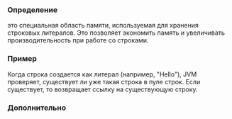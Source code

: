 ### Определение
это специальная область памяти, используемая для хранения строковых литералов. Это позволяет экономить память и увеличивать производительность при работе со строками.

### Пример
Когда строка создается как литерал (например, "Hello"), JVM проверяет, существует ли уже такая строка в пуле строк. Если существует, то возвращает ссылку на существующую строку.

### Дополнительно
